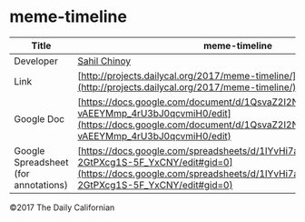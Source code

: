 # meme-timeline

| Title | meme-timeline |
|-|-|
| Developer    | [Sahil Chinoy](schinoy@dailycal.org) |
| Link | [http://projects.dailycal.org/2017/meme-timeline/](http://projects.dailycal.org/2017/meme-timeline/) |
| Google Doc | [https://docs.google.com/document/d/1QsvaZ2I2NwuC27B5KKO-vAEEYMmp_4rU3bJ0qcvmiH0/edit](https://docs.google.com/document/d/1QsvaZ2I2NwuC27B5KKO-vAEEYMmp_4rU3bJ0qcvmiH0/edit) |
| Google Spreadsheet (for annotations) | [https://docs.google.com/spreadsheets/d/1IYvHi7a6exqtJEcC1Bu2DGJe-2GtPXcg1S-5F_YxCNY/edit#gid=0](https://docs.google.com/spreadsheets/d/1IYvHi7a6exqtJEcC1Bu2DGJe-2GtPXcg1S-5F_YxCNY/edit#gid=0) |


©2017 The Daily Californian
